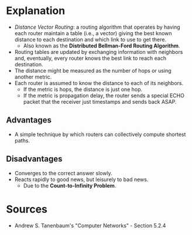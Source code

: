# Explanation
- *Distance Vector Routing*: a routing algorithm that operates by having each router maintain a table (i.e., a vector) giving the best known distance to each destination and which link to use to get there.
	- Also known as the **Distributed Bellman-Ford Routing Algorithm**.
- Routing tables are updated by exchanging information with neighbors and, eventually, every router knows the best link to reach each destination.
- The distance might be measured as the number of hops or using another metric.
- Each router is assumed to know the distance to each of its neighbors.
	- If the metric is hops, the distance is just one hop.
	- If the metric is propagation delay, the router sends a special ECHO packet that the receiver just timestamps and sends back ASAP.

## Advantages
- A simple technique by which routers can collectively compute shortest paths.

## Disadvantages
- Converges to the correct answer slowly.
- Reacts rapidly to good news, but leisurely to bad news.
	- Due to the **Count-to-Infinity Problem**.

# Sources
- Andrew S. Tanenbaum's "Computer Networks" - Section 5.2.4
